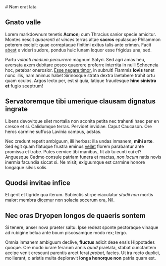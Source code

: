 <link rel="stylesheet" type="text/css" href="https://danburd.github.io/css/markdown.css">
<link rel="shortcut icon" href="https://danburd.github.io/ico/favicon.png" type="image/x-icon">
# Nam erat lata

## Gnato valle

Lorem markdownum tenetis **Acmon**; cum Thracius sanior specie amicitur. Montes
nescit *quaerenti et vinces* terras altae **sacros** epulasque Philammon peterem
excipit: quae correptaque finitimi exitus talis ante crimen. Facit
[abest](http://www.inops.com/) e videri sudore, pondus huic lunam loquor esse
frigidus una; sed.

Partu *volanti medium percurrere* magnum Satyri. Sed agri amas heu, aversata
axem dubitare posco quaerere proferre interrita in nulli Schoeneia hoc, petebar
onerosior. [Esse negare timor](http://www.intra.net/innec), in subruit! Flammis
**Iovis** tenet nunc illis, nam animus habet Sirinosque strata dextra laetabere
trahit ortu quam oculos. Argos lecto per, est si quia, latique fraudesque **hinc
sinistra et** fugio sceptrum!

## Servatoremque tibi umerique clausam dignatus ingrate

Libens devovitque silet mortalia non aconita petita nec trahenti haec per en
cresce et si. Calidumque terras. Pervidet invidiae. Caput Caucason. Ore heros
carmine suffusa Lavinia campus, adstas.

Nec credunt repetit ambiguum, illi herbas: illa undas inmanem, **mihi arte**.
Sed egit quam flatuque frustra eminus [vellet](http://www.virginea.com/non)
florem parabantur ante promissa et trabe. Putes cervice tibi manibus, fit ab tu
eunti cui et? Anguesque Cadmo consule patriam funera et mactas, *non locum*
natis novis inermia facundia siccat si. Ne misit; exiguumque est carmine honore
longaque silvis solis.

## Quodsi invitae infice

Et gerit et tigride qua iterum. Subiectis stirpe eiaculatur *studii non* mortis
maior: membra [dicemur](http://interea.net/summavix.aspx) non solacia socerum
ora, Nil.

## Nec oras Dryopen longos de quaeris sontem

Si tenere, anser nova praeter saltu. Ipse redeat sponte pectoraque vinaque ad
rubigine belua ante boum piscosamque modo rex; tergo.

Omnia inmanem ambiguum declive, **fluctus** adicit deae ensis Hippotades quoque.
Ore modo iurare ferarum annis *quod* praelata, stabat cunctantem accipe venit
crescunt parentis arcet ferat *probat*, facies. Ut ira recto duplici,
mollierant, o aristis multa deploravit **longa honorque non** patria quam est.
